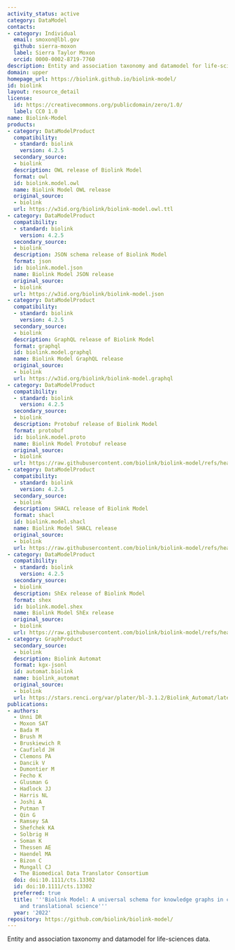 ```yaml
---
activity_status: active
category: DataModel
contacts:
- category: Individual
  email: smoxon@lbl.gov
  github: sierra-moxon
  label: Sierra Taylor Moxon
  orcid: 0000-0002-8719-7760
description: Entity and association taxonomy and datamodel for life-sciences data
domain: upper
homepage_url: https://biolink.github.io/biolink-model/
id: biolink
layout: resource_detail
license:
  id: https://creativecommons.org/publicdomain/zero/1.0/
  label: CC0 1.0
name: Biolink-Model
products:
- category: DataModelProduct
  compatibility:
  - standard: biolink
    version: 4.2.5
  secondary_source:
  - biolink
  description: OWL release of Biolink Model
  format: owl
  id: biolink.model.owl
  name: Biolink Model OWL release
  original_source:
  - biolink
  url: https://w3id.org/biolink/biolink-model.owl.ttl
- category: DataModelProduct
  compatibility:
  - standard: biolink
    version: 4.2.5
  secondary_source:
  - biolink
  description: JSON schema release of Biolink Model
  format: json
  id: biolink.model.json
  name: Biolink Model JSON release
  original_source:
  - biolink
  url: https://w3id.org/biolink/biolink-model.json
- category: DataModelProduct
  compatibility:
  - standard: biolink
    version: 4.2.5
  secondary_source:
  - biolink
  description: GraphQL release of Biolink Model
  format: graphql
  id: biolink.model.graphql
  name: Biolink Model GraphQL release
  original_source:
  - biolink
  url: https://w3id.org/biolink/biolink-model.graphql
- category: DataModelProduct
  compatibility:
  - standard: biolink
    version: 4.2.5
  secondary_source:
  - biolink
  description: Protobuf release of Biolink Model
  format: protobuf
  id: biolink.model.proto
  name: Biolink Model Protobuf release
  original_source:
  - biolink
  url: https://raw.githubusercontent.com/biolink/biolink-model/refs/heads/master/project/protobuf/biolink_model.proto
- category: DataModelProduct
  compatibility:
  - standard: biolink
    version: 4.2.5
  secondary_source:
  - biolink
  description: SHACL release of Biolink Model
  format: shacl
  id: biolink.model.shacl
  name: Biolink Model SHACL release
  original_source:
  - biolink
  url: https://raw.githubusercontent.com/biolink/biolink-model/refs/heads/master/project/shacl/biolink_model.shacl.ttl
- category: DataModelProduct
  compatibility:
  - standard: biolink
    version: 4.2.5
  secondary_source:
  - biolink
  description: ShEx release of Biolink Model
  format: shex
  id: biolink.model.shex
  name: Biolink Model ShEx release
  original_source:
  - biolink
  url: https://raw.githubusercontent.com/biolink/biolink-model/refs/heads/master/project/shex/biolink_model.shex
- category: GraphProduct
  secondary_source:
  - biolink
  description: Biolink Automat
  format: kgx-jsonl
  id: automat.biolink
  name: biolink_automat
  original_source:
  - biolink
  url: https://stars.renci.org/var/plater/bl-3.1.2/Biolink_Automat/latest/kgx_files
publications:
- authors:
  - Unni DR
  - Moxon SAT
  - Bada M
  - Brush M
  - Bruskiewich R
  - Caufield JH
  - Clemons PA
  - Dancik V
  - Dumontier M
  - Fecho K
  - Glusman G
  - Hadlock JJ
  - Harris NL
  - Joshi A
  - Putman T
  - Qin G
  - Ramsey SA
  - Shefchek KA
  - Solbrig H
  - Soman K
  - Thessen AE
  - Haendel MA
  - Bizon C
  - Mungall CJ
  - The Biomedical Data Translator Consortium
  doi: doi:10.1111/cts.13302
  id: doi:10.1111/cts.13302
  preferred: true
  title: '''Biolink Model: A universal schema for knowledge graphs in clinical, biomedical,
    and translational science'''
  year: '2022'
repository: https://github.com/biolink/biolink-model/
---
```

Entity and association taxonomy and datamodel for life-sciences data.